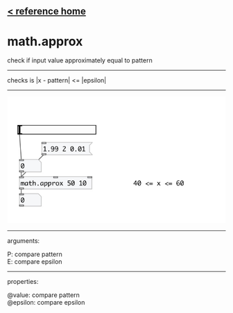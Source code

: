 [< reference home](index.html)
---

# math.approx


check if input value approximately equal to pattern

---

checks is |x - pattern| &lt;= |epsilon|
<br>


---


![example](examples/math.approx-example.jpg)

---
arguments:

P: compare pattern<br>
E: compare epsilon<br>

---
properties:

@value: compare pattern<br>
@epsilon: compare epsilon<br>

